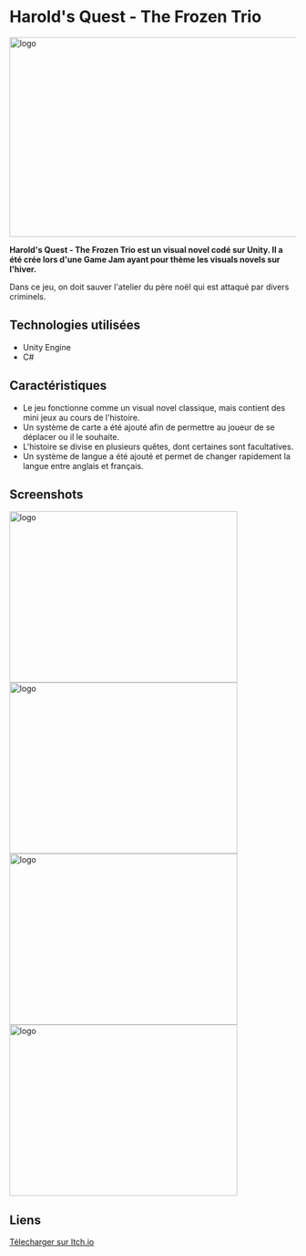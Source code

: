 # Harold's Quest - The Frozen Trio

<img class="img-fluid" src="https://helisoya.github.io/Portfolio/assets/img/portfolio/HQ-FT.png" alt="logo" height=350 width=600>

**Harold's Quest - The Frozen Trio est un visual novel codé sur Unity. Il a été crée lors d'une Game Jam ayant pour thème les visuals novels sur l'hiver.**

Dans ce jeu, on doit sauver l'atelier du père noël qui est attaqué par divers criminels.

## Technologies utilisées
- Unity Engine
- C#

## Caractéristiques
- Le jeu fonctionne comme un visual novel classique, mais contient des mini jeux au cours de l'histoire.
- Un système de carte a été ajouté afin de permettre au joueur de se déplacer ou il le souhaite.
- L'histoire se divise en plusieurs quêtes, dont certaines sont facultatives.
- Un système de langue a été ajouté et permet de changer rapidement la langue entre anglais et français. 

## Screenshots

<div>
<img class="img-fluid" src="https://helisoya.github.io/Portfolio/assets/img/screenshots/HaroldQuestFrozenTrio/1.png" alt="logo" height=300 width=400>
<img class="img-fluid" src="https://helisoya.github.io/Portfolio/assets/img/screenshots/HaroldQuestFrozenTrio/2.png" alt="logo" height=300 width=400>
<img class="img-fluid" src="https://helisoya.github.io/Portfolio/assets/img/screenshots/HaroldQuestFrozenTrio/3.png" alt="logo" height=300 width=400>
<img class="img-fluid" src="https://helisoya.github.io/Portfolio/assets/img/screenshots/HaroldQuestFrozenTrio/4.png" alt="logo" height=300 width=400>
</div>


## Liens

<a href="https://helisoya.itch.io/harolds-quest-the-frozen-trio">Télecharger sur Itch.io</a>
